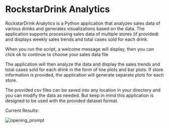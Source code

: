 # RockstarDrink Analytics
RockstarDrink Analytics is a Python application that analyzes sales data of various drinks and generates visualizations based on the data. The application supports processing sales data of multiple stores (if provided) and displays weekly sales trends and total cases sold for each drink.

When you run the script, a welcome message will display, then you can click ok to continue to choose your sales data file 

The application will then analyze the data and display the sales trends and total cases sold for each drink in the form of line plots and bar plots. If store information is provided, the application will generate separate plots for each store.

The provided csv files can be saved into any location in your directory and you can modify the data as needed. But keep in mind this application is designed to be used with the provided dataset format. 

Current Results:

![opening_prompt](https://github.com/jcast6/Monitoring-Rockstar-Energy-Drink-Sales/assets/89822103/5802d244-6382-46ab-887f-156257adacf2)

